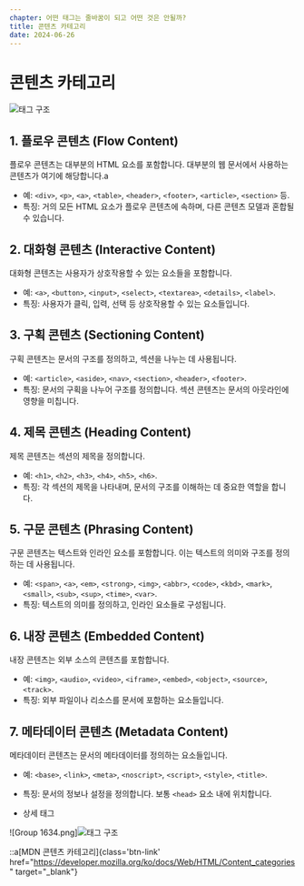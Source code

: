 ```yaml
---
chapter: 어떤 태그는 줄바꿈이 되고 어떤 것은 안될까?
title: 콘텐츠 카테고리
date: 2024-06-26
---
```


# 콘텐츠 카테고리

![태그 구조](/images/html-css/chapter03/contentcategory.png)

## **1. 플로우 콘텐츠 (Flow Content)**

플로우 콘텐츠는 대부분의 HTML 요소를 포함합니다. 대부분의 웹 문서에서 사용하는 콘텐츠가 여기에 해당합니다.a

- 예: `<div>`, `<p>`, `<a>`, `<table>`, `<header>`, `<footer>`, `<article>`, `<section>` 등.
- 특징: 거의 모든 HTML 요소가 플로우 콘텐츠에 속하며, 다른 콘텐츠 모델과 혼합될 수 있습니다.

## **2. 대화형 콘텐츠 (Interactive Content)**

대화형 콘텐츠는 사용자가 상호작용할 수 있는 요소들을 포함합니다.

- 예: `<a>`, `<button>`, `<input>`, `<select>`, `<textarea>`, `<details>`, `<label>`.
- 특징: 사용자가 클릭, 입력, 선택 등 상호작용할 수 있는 요소들입니다.

## **3. 구획 콘텐츠 (Sectioning Content)**

구획 콘텐츠는 문서의 구조를 정의하고, 섹션을 나누는 데 사용됩니다.

- 예: `<article>`, `<aside>`, `<nav>`, `<section>`, `<header>`, `<footer>`.
- 특징: 문서의 구획을 나누어 구조를 정의합니다. 섹션 콘텐츠는 문서의 아웃라인에 영향을 미칩니다.

## **4. 제목 콘텐츠 (Heading Content)**

제목 콘텐츠는 섹션의 제목을 정의합니다.

- 예: `<h1>`, `<h2>`, `<h3>`, `<h4>`, `<h5>`, `<h6>`.
- 특징: 각 섹션의 제목을 나타내며, 문서의 구조를 이해하는 데 중요한 역할을 합니다.

## **5. 구문 콘텐츠 (Phrasing Content)**

구문 콘텐츠는 텍스트와 인라인 요소를 포함합니다. 이는 텍스트의 의미와 구조를 정의하는 데 사용됩니다.

- 예: `<span>`, `<a>`, `<em>`, `<strong>`, `<img>`, `<abbr>`, `<code>`, `<kbd>`, `<mark>`, `<small>`, `<sub>`, `<sup>`, `<time>`, `<var>`.
- 특징: 텍스트의 의미를 정의하고, 인라인 요소들로 구성됩니다.

## **6. 내장 콘텐츠 (Embedded Content)**

내장 콘텐츠는 외부 소스의 콘텐츠를 포함합니다.

- 예: `<img>`, `<audio>`, `<video>`, `<iframe>`, `<embed>`, `<object>`, `<source>`, `<track>`.
- 특징: 외부 파일이나 리소스를 문서에 포함하는 요소들입니다.

## **7. 메타데이터 콘텐츠 (Metadata Content)**

메타데이터 콘텐츠는 문서의 메타데이터를 정의하는 요소들입니다.

- 예: `<base>`, `<link>`, `<meta>`, `<noscript>`, `<script>`, `<style>`, `<title>`.
- 특징: 문서의 정보나 설정을 정의합니다. 보통 `<head>` 요소 내에 위치합니다.

- 상세 태그

![Group 1634.png]![태그 구조](/images/html-css/chapter03/content.png)

::a[MDN 콘텐츠 카테고리]{class='btn-link' href="https://developer.mozilla.org/ko/docs/Web/HTML/Content_categories" target="\_blank"}
